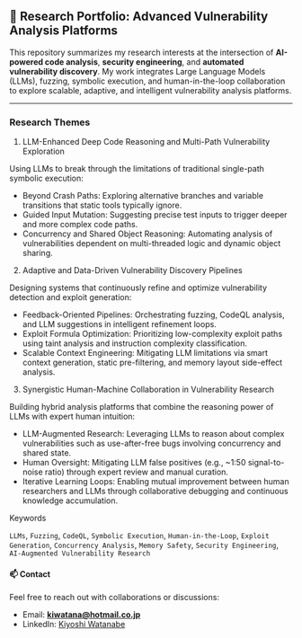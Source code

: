 ## 🔬 Research Portfolio: Advanced Vulnerability Analysis Platforms

This repository summarizes my research interests at the intersection of **AI-powered code analysis**, **security engineering**, and **automated vulnerability discovery**. My work integrates Large Language Models (LLMs), fuzzing, symbolic execution, and human-in-the-loop collaboration to explore scalable, adaptive, and intelligent vulnerability analysis platforms.

---

### Research Themes

1. LLM-Enhanced Deep Code Reasoning and Multi-Path Vulnerability Exploration

Using LLMs to break through the limitations of traditional single-path symbolic execution:

- Beyond Crash Paths: Exploring alternative branches and variable transitions that static tools typically ignore.
- Guided Input Mutation: Suggesting precise test inputs to trigger deeper and more complex code paths.
- Concurrency and Shared Object Reasoning: Automating analysis of vulnerabilities dependent on multi-threaded logic and dynamic object sharing.

2. Adaptive and Data-Driven Vulnerability Discovery Pipelines

Designing systems that continuously refine and optimize vulnerability detection and exploit generation:

- Feedback-Oriented Pipelines: Orchestrating fuzzing, CodeQL analysis, and LLM suggestions in intelligent refinement loops.
- Exploit Formula Optimization: Prioritizing low-complexity exploit paths using taint analysis and instruction complexity classification.
- Scalable Context Engineering: Mitigating LLM limitations via smart context generation, static pre-filtering, and memory layout side-effect analysis.

3. Synergistic Human-Machine Collaboration in Vulnerability Research

Building hybrid analysis platforms that combine the reasoning power of LLMs with expert human intuition:

- LLM-Augmented Research: Leveraging LLMs to reason about complex vulnerabilities such as use-after-free bugs involving concurrency and shared state.
- Human Oversight: Mitigating LLM false positives (e.g., ~1:50 signal-to-noise ratio) through expert review and manual curation.
- Iterative Learning Loops: Enabling mutual improvement between human researchers and LLMs through collaborative debugging and continuous knowledge accumulation.


Keywords

`LLMs`, `Fuzzing`, `CodeQL`, `Symbolic Execution`, `Human-in-the-Loop`, `Exploit Generation`, `Concurrency Analysis`, `Memory Safety`, `Security Engineering`, `AI-Augmented Vulnerability Research`


#### 📫 Contact

Feel free to reach out with collaborations or discussions:

- Email: **kiwatana@hotmail.co.jp**
- LinkedIn: [Kiyoshi Watanabe](https://www.linkedin.com/in/kiyoshi-watanabe-06395213/)

